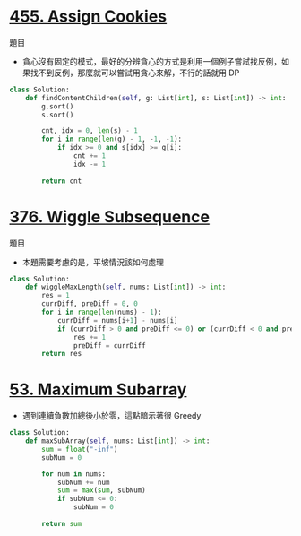 # [455. Assign Cookies](https://leetcode.com/problems/assign-cookies/description/)
題目

- 貪心沒有固定的模式，最好的分辨貪心的方式是利用一個例子嘗試找反例，如果找不到反例，那麼就可以嘗試用貪心來解，不行的話就用 DP
```python
class Solution:
    def findContentChildren(self, g: List[int], s: List[int]) -> int:
        g.sort()
        s.sort()

        cnt, idx = 0, len(s) - 1
        for i in range(len(g) - 1, -1, -1):
            if idx >= 0 and s[idx] >= g[i]:
                cnt += 1
                idx -= 1
        
        return cnt
```

# [376. Wiggle Subsequence](https://leetcode.com/problems/wiggle-subsequence/description/)
題目

- 本題需要考慮的是，平坡情況該如何處理
```python
class Solution:
    def wiggleMaxLength(self, nums: List[int]) -> int:
        res = 1
        currDiff, preDiff = 0, 0
        for i in range(len(nums) - 1):
            currDiff = nums[i+1] - nums[i]
            if (currDiff > 0 and preDiff <= 0) or (currDiff < 0 and preDiff >= 0):
                res += 1
                preDiff = currDiff
        return res
```

# [53. Maximum Subarray](https://leetcode.com/problems/maximum-subarray/submissions/1358067068/)

- 遇到連續負數加總後小於零，這點暗示著很 Greedy
```python
class Solution:
    def maxSubArray(self, nums: List[int]) -> int:
        sum = float("-inf")
        subNum = 0

        for num in nums:
            subNum += num
            sum = max(sum, subNum)
            if subNum <= 0: 
                subNum = 0 
        
        return sum
```